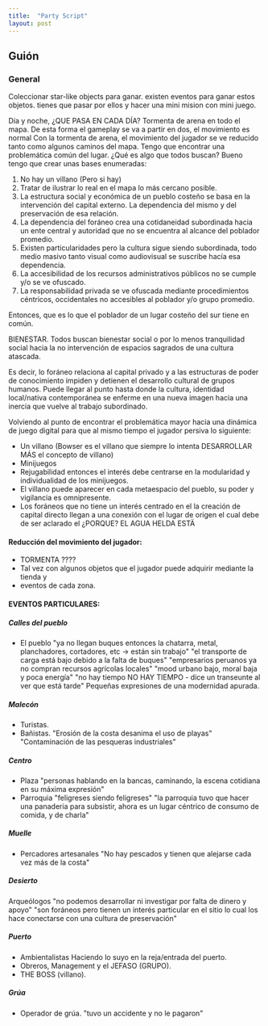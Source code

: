 ```yaml
---
title:  "Party Script"
layout: post
---
```

## Guión

### General
   Coleccionar star-like objects para ganar. 
   existen eventos para ganar estos objetos.
   tienes que pasar por ellos y hacer una mini mision con mini juego.

   Día y noche, ¿QUE PASA EN CADA DÍA? 
   Tormenta de arena en todo el mapa. De esta forma el gameplay se va a partir en dos, el
   movimiento es normal
   Con la tormenta de arena, el movimiento del jugador se ve reducido tanto como algunos
   caminos del mapa. 
   Tengo que encontrar una problemática común del lugar. ¿Qué es algo que todos buscan?
   Bueno tengo que crear unas bases enumeradas:

   1. No hay un villano (Pero si hay)
   2. Tratar de ilustrar lo real en el mapa lo más cercano posible.
   3. La estructura social y económica de un pueblo costeño se basa en la intervención del
     capital externo. La dependencia del mismo y del preservación de esa relación.
   4. La dependencia del foráneo crea una cotidaneidad subordinada hacia un ente central
     y autoridad que no se encuentra al alcance del poblador promedio.
   5. Existen particularidades pero la cultura sigue siendo subordinada, todo medio
     masivo tanto visual como audiovisual se suscribe hacía esa dependencia.
   6. La accesibilidad de los recursos administrativos públicos no se cumple y/o se ve ofuscado.
   7. La responsabilidad privada se ve ofuscada mediante procedimientos céntricos,
     occidentales no accesibles al poblador y/o grupo promedio.

   Entonces, que es lo que el poblador de un lugar costeño del sur tiene en común.

   BIENESTAR.
   Todos buscan bienestar social o por lo menos tranquilidad social hacia la no
   intervención de espacios sagrados de una cultura atascada.

   Es decir, lo foráneo relaciona al capital privado y a las estructuras de poder de
   conocimiento impiden y detienen el desarrollo cultural de grupos humanos. Puede llegar
   al punto hasta donde la cultura, identidad local/nativa contemporánea se enferme en
   una nueva imagen hacia una inercia que vuelve al trabajo subordinado.

   Volviendo al punto de encontrar el problemática mayor hacia una dinámica de juego
   digital para que al mismo tiempo el jugador persiva lo siguiente:
   * Un villano (Bowser es el villano que siempre lo intenta DESARROLLAR MÁS el concepto
     de villano)
   * Minijuegos
   * Rejugabilidad entonces el interés debe centrarse en la modularidad y individualidad
     de los minijuegos.
   * El villano puede aparecer en cada metaespacio del pueblo, su poder y vigilancia es
     omnipresente.
   * Los foráneos que no tiene un interés centrado en el la creación de capital directo
     llegan a una conexión con el lugar de origen el cual debe de ser aclarado el
     ¿PORQUE? 
     EL AGUA HELDA ESTÄ
     
#### Reducción del movimiento del jugador:

* TORMENTA ????
* Tal vez con algunos objetos que el jugador puede adquirir mediante la tienda y
* eventos de cada zona.

#### EVENTOS PARTICULARES:

##### Calles del pueblo
*  El pueblo
"ya no llegan buques entonces la chatarra, metal, planchadores, cortadores, etc -> están 
sin trabajo"
"el transporte de carga está bajo debido a la falta de buques"
"empresarios peruanos ya no compran recursos agrícolas locales"
"mood urbano bajo, moral baja y poca energía"
"no hay tiempo NO HAY TIEMPO - dice un transeunte al ver que está tarde" Pequeñas
expresiones de una modernidad apurada.
##### Malecón
* Turistas.
* Bañistas.
"Erosión de la costa desanima el uso de playas"
"Contaminación de las pesqueras industriales"
##### Centro
* Plaza
  "personas hablando en la bancas, caminando, la escena cotidiana en su máxima
  expresión"
* Parroquia
  "feligreses siendo feligreses"
  "la parroquia tuvo que hacer una panaderia para subsistir, ahora es un lugar
  céntrico de consumo de comida, y de charla"
##### Muelle
* Percadores artesanales
  "No hay pescados y tienen que alejarse cada vez más de la costa"
##### Desierto
Arqueólogos
"no podemos desarrollar ni investigar por falta de dinero y apoyo"
"son foráneos pero tienen un interés particular en el sitio lo cual los hace
conectarse con una cultura de preservación"
##### Puerto
* Ambientalistas
  Haciendo lo suyo en la reja/entrada del puerto.
* Obreros, Management y el JEFASO (GRUPO).
* THE BOSS (villano). 
##### Grúa
* Operador de grúa.
  "tuvo un accidente y no le pagaron"
